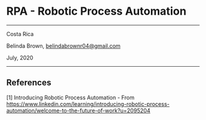 # RPA - Robotic Process Automation
----------

Costa Rica

Belinda Brown, belindabrownr04@gmail.com

July, 2020

----------

## References 
[1] Introducing Robotic Process Automation - From https://www.linkedin.com/learning/introducing-robotic-process-automation/welcome-to-the-future-of-work?u=2095204
